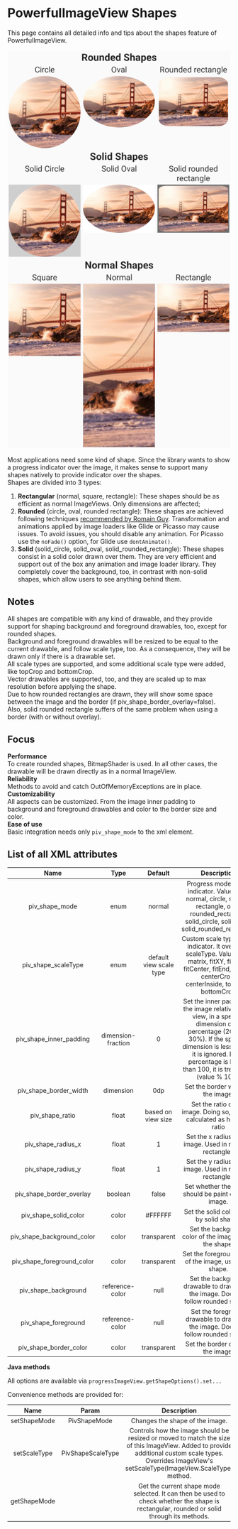 PowerfulImageView Shapes
========================

This page contains all detailed info and tips about the shapes feature of PowerfulImageView.

![Shapes](https://raw.githubusercontent.com/stefanosiano/PowerfulImageView/master/shapes.png) 


Most applications need some kind of shape. Since the library wants to show a progress indicator over the image, it makes sense to support many shapes natively to provide indicator over the shapes.  
Shapes are divided into 3 types:
1) **Rectangular** (normal, square, rectangle): These shapes should be as efficient as normal ImageViews. Only dimensions are affected;
2) **Rounded** (circle, oval, rounded rectangle): These shapes are  achieved following techniques [recommended by Romain Guy](http://www.curious-creature.org/2012/12/11/android-recipe-1-image-with-rounded-corners/). Transformation and animations applied by image loaders like Glide or Picasso may cause issues. To avoid issues, you should disable any animation. For Picasso use the `noFade()` option, for Glide use `dontAnimate()`.
3) **Solid** (solid_circle, solid_oval, solid_rounded_rectangle): These shapes consist in a solid color drawn over them. They are very efficient and support out of the box any animation and image loader library. They completely cover the background, too, in contrast with non-solid shapes, which allow users to see anything behind them.
  
  
  
  
Notes
-----
  
All shapes are compatible with any kind of drawable, and they provide support for shaping background and foreground drawables, too, except for rounded shapes.  
Background and foreground drawables will be resized to be equal to the current drawable, and follow scale type, too. As a consequence, they will be drawn only if there is a drawable set.  
All scale types are supported, and some additional scale type were added, like topCrop and bottomCrop.  
Vector drawables are supported, too, and they are scaled up to max resolution before applying the shape.  
Due to how rounded rectangles are drawn, they will show some space between the image and the border (if piv_shape_border_overlay=false).  
Also, solid rounded rectangle suffers of the same problem when using a border (with or without overlay).  
  
  
  

  
Focus
-----
  
**Performance**  
To create rounded shapes, BitmapShader is used. In all other cases, the drawable will be drawn directly as in a normal ImageView.  
**Reliability**  
Methods to avoid and catch OutOfMemoryExceptions are in place.  
**Customizability**  
All aspects can be customized. From the image inner padding to background and foreground drawables and color to the border size and color.  
**Ease of use**  
Basic integration needs only `piv_shape_mode` to the xml element.  
  
  
  
  
List of all XML attributes
--------------------------
  
| Name | Type | Default | Description |
|:----:|:----:|:-------:|:-----------:|
|piv_shape_mode|enum|normal|Progress mode of the indicator. Values are: normal, circle, square, rectangle, oval, rounded_rectangle, solid_circle, solid_oval, solid_rounded_rectangle.|
|piv_shape_scaleType|enum|default view scale type|Custom scale type of the indicator. It overrides scaleType. Values are: matrix, fitXY, fitStart, fitCenter, fitEnd, center, centerCrop, centerInside, topCrop, bottomCrop|
|piv_shape_inner_padding|dimension-fraction|0|Set the inner padding of the image relative to the view, in a specific dimension or in percentage (20dp or 30%). If the specific dimension is less than 0, it is ignored. If the percentage is higher than 100, it is treated as (value % 100).|
|piv_shape_border_width|dimension|0dp|Set the border width of the image.|
|piv_shape_ratio|float|based on view size|Set the ratio of the image. Doing so, width is calculated as height * ratio|
|piv_shape_radius_x|float|1|Set the x radius of the image. Used in rounded rectangles|
|piv_shape_radius_y|float|1|Set the y radius of the image. Used in rounded rectangles|
|piv_shape_border_overlay|boolean|false|Set whether the border should be paint over the image.|
|piv_shape_solid_color|color|#FFFFFF|Set the solid color used by solid shapes|
|piv_shape_background_color|color|transparent|Set the background color of the image, using the shape.|
|piv_shape_foreground_color|color|transparent|Set the foreground color of the image, using the shape.|
|piv_shape_background|reference-color|null|Set the background drawable to draw under the image. Does not follow rounded shapes!|
|piv_shape_foreground|reference-color|null|Set the foreground drawable to draw over the image. Does not follow rounded shapes!|
|piv_shape_border_color|color|transparent|Set the border color of the image.|
  
  
  
  
**Java methods**
  
All options are available via `progressImageView.getShapeOptions().set...`
  
  
  
  
Convenience methods are provided for:
  
| Name | Param | Description |
|:----:|:-----:|:-----------:|
|setShapeMode|PivShapeMode|Changes the shape of the image.|
|setScaleType|PivShapeScaleType|Controls how the image should be resized or moved to match the size of this ImageView. Added to provide additional custom scale types. Overrides ImageView's setScaleType(ImageView.ScaleType) method.|
|getShapeMode| |Get the current shape mode selected. It can then be used to check whether the shape is rectangular, rounded or solid through its methods.|





